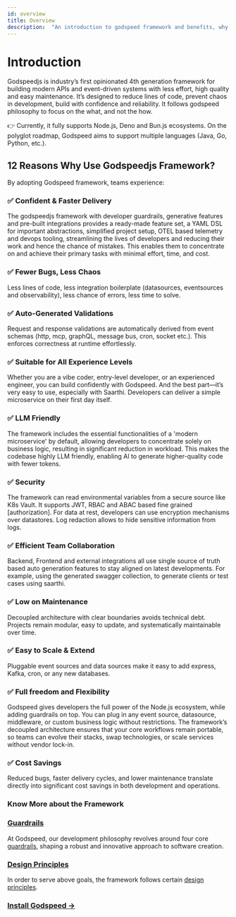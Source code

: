 ```yaml
---
id: overview
title: Overview
description:  "An introduction to godspeed framework and benefits, why should you use godspeed framework." keywords: [Godspeed, Meta-Framework, 4th-gen framework, overview, benefits, why godspeed]
---
```


# Introduction

Godspeedjs is industry’s first opinionated 4th generation framework for building modern APIs and event-driven systems with less effort, high quality and easy maintenance. It’s designed to reduce lines of code, prevent chaos in development, build with confidence and reliability. It follows godspeed philosophy to focus on the what, and not the how.

👉 Currently, it fully supports Node.js, Deno and Bun.js ecosystems. On the polyglot roadmap, Godspeed aims to support multiple languages (Java, Go, Python, etc.).

## 12 Reasons Why Use Godspeedjs Framework?

By adopting Godspeed framework, teams experience:

### ✅ Confident & Faster Delivery

The godspeedjs framework with developer guardrails, generative features and pre-built integrations provides a ready-made feature set, a YAML DSL for important abstractions, simplified project setup, OTEL based telemetry and devops tooling, streamlining the lives of developers and reducing their work and hence the chance of mistakes. This enables them to concentrate on and achieve their primary tasks with minimal effort, time, and cost.

### ✅ Fewer Bugs, Less Chaos

Less lines of code, less integration boilerplate (datasources, eventsources and observability), less chance of errors, less time to solve. 

### ✅ Auto-Generated Validations

Request and response validations are automatically derived from event schemas (http, mcp, graphQL, message bus, cron, socket etc.). This enforces correctness at runtime effortlessly.

### ✅ Suitable for All Experience Levels

Whether you are a vibe coder, entry-level developer, or an experienced engineer, you can build confidently with Godspeed. And the best part—it’s very easy to use, especially with Saarthi. Developers can deliver a simple microservice on their first day itself.

### ✅ LLM Friendly

The framework includes the essential functionalities of a 'modern microservice' by default, allowing developers to concentrate solely on business logic, resulting in significant reduction in workload. This makes the codebase highly LLM friendly, enabling AI to generate higher-quality code with fewer tokens.

### ✅ Security

The framework can read environmental variables from a secure source like K8s Vault. It supports JWT, RBAC and ABAC based fine grained [authorization]. For data at rest, developers can use encryption mechanisms over datastores. Log redaction allows to hide sensitive information from logs.

### ✅ Efficient Team Collaboration

Backend, Frontend and external integrations all use single source of truth based auto generation features to  stay aligned on latest developments. For example, using the generated swagger collection, to generate clients or test cases using saarthi.  

### ✅ Low on Maintenance

Decoupled architecture with clear boundaries avoids technical debt. Projects remain modular, easy to update, and systematically maintainable over time.

### ✅ Easy to Scale & Extend

Pluggable event sources and data sources make it easy to add express, Kafka, cron, or any new databases. 

### ✅ Full freedom and Flexibility

Godspeed gives developers the full power of the Node.js ecosystem, while adding guardrails on top. You can plug in any event source, datasource, middleware, or custom business logic without restrictions. The framework’s decoupled architecture ensures that your core workflows remain portable, so teams can evolve their stacks, swap technologies, or scale services without vendor lock-in.

### ✅ Cost Savings

Reduced bugs, faster delivery cycles, and lower maintenance translate directly into significant cost savings in both development and operations.

<!-- ![features ->](/img/features.png) -->

### Know More about the Framework

### [Guardrails](guard-rails.md)
At Godspeed, our development philosophy revolves around four core [guardrails](guard-rails.md), shaping a robust and innovative approach to software creation.

### [Design Principles](design-principles.md)

In order to serve above goals, the framework follows certain [design principles](design-principles.md).

### [Install Godspeed ->](/docs/get-started)